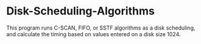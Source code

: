 # Disk-Scheduling-Algorithms
This program runs C-SCAN, FIFO, or SSTF algorithms as a disk scheduling, and calculate the timing based on values entered on a disk size 1024.
